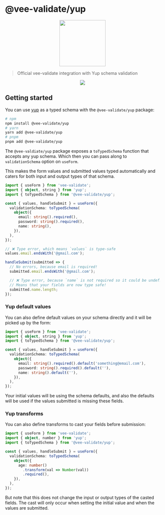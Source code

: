 # @vee-validate/yup

<p align="center">
  <a href="https://vee-validate.logaretm.com/v5/guide/composition-api/typed-schema/" target="_blank">
    <img width="150" src="https://github.com/logaretm/vee-validate/raw/main/logo.png">
  </a>

</p>

> Official vee-validate integration with Yup schema validation

<p align="center">
  <a href="https://github.com/sponsors/logaretm">
    <img src='https://sponsors.logaretm.com/sponsors.svg'>
  </a>
</p>

## Getting started

You can use [yup](https://github.com/jquense/yup) as a typed schema with the `@vee-validate/yup` package:

```sh
# npm
npm install @vee-validate/yup
# yarn
yarn add @vee-validate/yup
# pnpm
pnpm add @vee-validate/yup
```

The `@vee-valdiate/yup` package exposes a `toTypedSchema` function that accepts any yup schema. Which then you can pass along to `validationSchema` option on `useForm`.

This makes the form values and submitted values typed automatically and caters for both input and output types of that schema.

```ts
import { useForm } from 'vee-validate';
import { object, string } from 'yup';
import { toTypedSchema } from '@vee-validate/yup';

const { values, handleSubmit } = useForm({
  validationSchema: toTypedSchema(
    object({
      email: string().required(),
      password: string().required(),
      name: string(),
    }),
  ),
});

// ❌ Type error, which means `values` is type-safe
values.email.endsWith('@gmail.com');

handleSubmit(submitted => {
  // No errors, because email is required!
  submitted.email.endsWith('@gmail.com');

  // ❌ Type error, because `name` is not required so it could be undefined
  // Means that your fields are now type safe!
  submitted.name.length;
});
```

### Yup default values

You can also define default values on your schema directly and it will be picked up by the form:

```ts
import { useForm } from 'vee-validate';
import { object, string } from 'yup';
import { toTypedSchema } from '@vee-validate/yup';

const { values, handleSubmit } = useForm({
  validationSchema: toTypedSchema(
    object({
      email: string().required().default('something@email.com'),
      password: string().required().default(''),
      name: string().default(''),
    }),
  ),
});
```

Your initial values will be using the schema defaults, and also the defaults will be used if the values submitted is missing these fields.

### Yup transforms

You can also define transforms to cast your fields before submission:

```ts
import { useForm } from 'vee-validate';
import { object, number } from 'yup';
import { toTypedSchema } from '@vee-validate/yup';

const { values, handleSubmit } = useForm({
  validationSchema: toTypedSchema(
    object({
      age: number()
        .transform(val => Number(val))
        .required(),
    }),
  ),
});
```

But note that this does not change the input or output types of the casted fields. The cast will only occur when setting the initial value and when the values are submitted.
